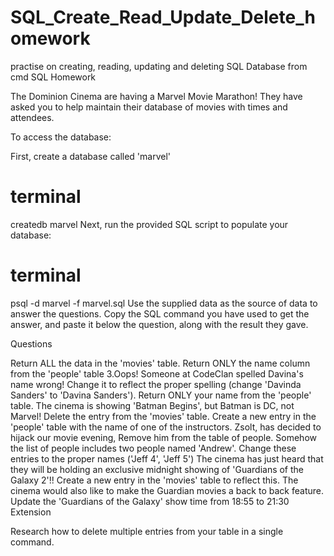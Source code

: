 # SQL_Create_Read_Update_Delete_homework
practise on creating, reading, updating and deleting SQL Database from cmd
SQL Homework

The Dominion Cinema are having a Marvel Movie Marathon! They have asked you to help maintain their database of movies with times and attendees.

To access the database:

First, create a database called 'marvel'

# terminal
createdb marvel
Next, run the provided SQL script to populate your database:

# terminal
psql -d marvel -f marvel.sql
Use the supplied data as the source of data to answer the questions. Copy the SQL command you have used to get the answer, and paste it below the question, along with the result they gave.

Questions

Return ALL the data in the 'movies' table.
Return ONLY the name column from the 'people' table 3.Oops! Someone at CodeClan spelled Davina's name wrong! Change it to reflect the proper spelling (change 'Davinda Sanders' to 'Davina Sanders').
Return ONLY your name from the 'people' table.
The cinema is showing 'Batman Begins', but Batman is DC, not Marvel! Delete the entry from the 'movies' table.
Create a new entry in the 'people' table with the name of one of the instructors.
Zsolt, has decided to hijack our movie evening, Remove him from the table of people.
Somehow the list of people includes two people named 'Andrew'. Change these entries to the proper names ('Jeff 4', 'Jeff 5')
The cinema has just heard that they will be holding an exclusive midnight showing of 'Guardians of the Galaxy 2'!! Create a new entry in the 'movies' table to reflect this.
The cinema would also like to make the Guardian movies a back to back feature. Update the 'Guardians of the Galaxy' show time from 18:55 to 21:30
Extension

Research how to delete multiple entries from your table in a single command.
